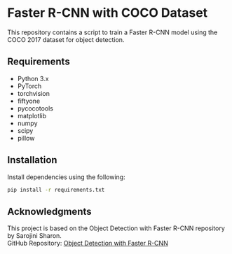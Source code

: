 # Faster R-CNN with COCO Dataset

This repository contains a script to train a Faster R-CNN model using the COCO 2017 dataset for object detection.

## Requirements

- Python 3.x
- PyTorch
- torchvision
- fiftyone
- pycocotools
- matplotlib
- numpy
- scipy
- pillow

## Installation

Install dependencies using the following:
```bash
pip install -r requirements.txt
```
## Acknowledgments
This project is based on the Object Detection with Faster R-CNN repository by Sarojini Sharon.  
GitHub Repository: [Object Detection with Faster R-CNN](https://github.com/sarojinisharon/Object-Detection-with-Faster-R-CNN.git)
